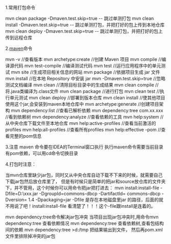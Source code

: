
1.常用打包命令

mvn clean package -Dmaven.test.skip=true -- 跳过单测打包
mvn clean install -Dmaven.test.skip=true -- 跳过单测打包，并把打好的包上传到本地仓库
mvn clean deploy -Dmaven.test.skip=true -- 跳过单测打包，并把打好的包上传到远程仓库

2.[maven](https://so.csdn.net/so/search?q=maven&spm=1001.2101.3001.7020)命令

mvn -v //查看版本
mvn archetype:create //创建 Maven 项目
mvn compile //编译源代码
mvn test-compile //编译测试代码
mvn test //运行应用程序中的单元测试
mvn site //生成项目相关信息的网站
mvn package //依据项目生成 jar 文件
mvn install //在本地 Repository 中安装 jar
mvn -Dmaven.test.skip=true //忽略测试文档编译
mvn clean //清除目标目录中的生成结果
mvn clean compile //将.java类编译为.class文件
mvn clean package //进行打包
mvn clean test //执行单元测试
mvn clean deploy //部署到版本仓库
mvn clean install //使其他项目使用这个jar,会安装到maven本地仓库中
mvn archetype:generate //创建项目架构
mvn dependency:list //查看已解析依赖
mvn dependency:tree com.xx.xxx //看到依赖树
mvn dependency:analyze //查看依赖的工具
mvn help:system //从中央仓库下载文件至本地仓库
mvn help:active-profiles //查看当前激活的profiles
mvn help:all-profiles //查看所有profiles
mvn help:effective -pom //查看完整的pom信息

3.注意
maven 命令要在IDEA的Terminal窗口执行
执行maven命令需要当前目录有pom依赖，可以用cd命令切换目录

4.打包时注意：

当mvn仓库里缺少jar包，同时又从中央仓库自动下载不下来的时候，就需要自己下载jar包然后放仓库里了，
但是有时候只是简单的把jar和source放仓库的文件夹下，并不管用，这个时候你可以用命令把jar把打进去：
mvn install:install-file -Dfile=D:\xxx.jar -DgroupId=commons-dbcp -DartifactId= commons-dbcp -Dversion= 1.4 -Dpackaging=jar
-Dfile 是存在本地磁盘里jar 的路径，后面的就不用说了吧！install:install-file 看清楚了！！！这个-file跟install是连着的。

mvn dependency:tree命令解决jar包冲突
当项目出现jar包冲突时,用命令mvn dependency:tree 查看依赖情况
mvn dependency:tree 查看依赖树,查看包结构间的依赖
mvn dependency:tree >d:/tmp 把结果输出到文件，
然后再pom.xml文件里排除掉冲突的jar包